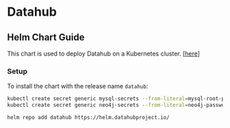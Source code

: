 # Datahub

## Helm Chart Guide

This chart is used to deploy Datahub on a Kubernetes cluster. [[here](https://datahubproject.io/docs/deploy/kubernetes/)]

### Setup

To install the chart with the release name `datahub`:

```bash
kubectl create secret generic mysql-secrets --from-literal=mysql-root-password=datahub
kubectl create secret generic neo4j-secrets --from-literal=neo4j-password=datahub

helm repo add datahub https://helm.datahubproject.io/
```
